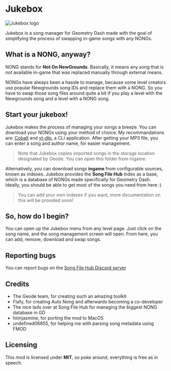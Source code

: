 # Jukebox

<img src="./logo.png" alt="Jukebox logo" />

Jukebox is a song manager for Geometry Dash made with the goal of simplifying the process of swapping in-game songs with any NONGs.

## What is a NONG, anyway?

NONG stands for **Not On NewGrounds**. Basically, it means any song that is not available in-game that was replaced manually through external means.

NONGs have always been a hassle to manage, because some level creators use popular Newgrounds song IDs and replace them with a NONG. So you have to swap those song files around quite a bit if you play a level with the Newgrounds song and a level with a NONG song.

## Start your jukebox!

Jukebox makes the process of managing your songs a breeze. You can download your NONGs using your method of choice. My recommandations are: [Cobalt](https://cobalt.tools/) and [yt-dlp](https://github.com/yt-dlp/yt-dlp), a CLI application. After getting your MP3 file, you can enter a song and author name, for easier management.

> Note that Jukebox copies imported songs in the storage location designated by Geode. You can open this folder from ingame.

Alternatively, you can download songs **ingame** from configurable sources, known as indexes. Jukebox provides the **Song File Hub** index as a base, which is a database of NONGs made specifically for Geometry Dash. Ideally, you should be able to get most of the songs you need from here :) 

> You can add your own indexes if you want, more documentation on this will be provided soon!

## So, how do I begin?

You can open up the Jukebox menu from any level page. Just click on the song name, and the song management screen will open. From here, you can add, remove, download and swap songs.

## Reporting bugs

You can report bugs on the [Song File Hub Discord server](https://discord.gg/maSgd4zpEF)

## Credits

- The Geode team, for creating such an amazing toolkit
- Flafy, for creating Auto Nong and afterwards becoming a co-developer
- The nice lads over at Song File Hub for managing the biggest NONG database in GD
- hiimjasmine, for porting the mod to MacOS
- undefined06855, for helping me with parsing song metadata using FMOD

## Licensing

This mod is licensed under **MIT**, so poke around, everything is free as in speech.

